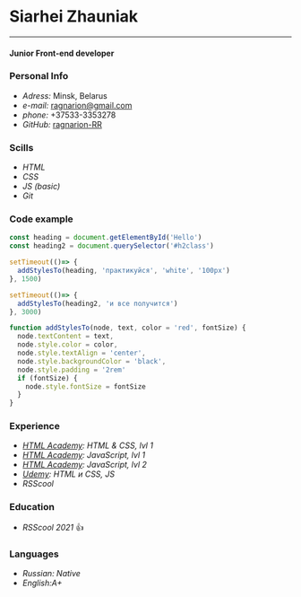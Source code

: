 # Siarhei Zhauniak
---
#### Junior Front-end developer
<!-- Strikethrough -->
### Personal Info
+ *Adress:* Minsk, Belarus 
+ *e-mail:* [ragnarion@gmail.com]()
+ *phone:* +37533-3353278
+ *GitHub:* [ragnarion-RR](https://github.com/ragnarion-RR)

### Scills
+ *HTML*
+ *CSS*
+ *JS (basic)* 
+ *Git*

### Code example
```javascript
const heading = document.getElementById('Hello')
const heading2 = document.querySelector('#h2class')

setTimeout(()=> {    
  addStylesTo(heading, 'практикуйся', 'white', '100px') 
}, 1500)

setTimeout(()=> {      
  addStylesTo(heading2, 'и все получится') 
}, 3000)

function addStylesTo(node, text, color = 'red', fontSize) {    
  node.textContent = text,
  node.style.color = color,
  node.style.textAlign = 'center',
  node.style.backgroundColor = 'black',
  node.style.padding = '2rem'
  if (fontSize) {
    node.style.fontSize = fontSize
  }
}
```
### Experience
-  *[HTML Academy](https://htmlacademy.ru/): HTML & CSS, lvl 1*
-  *[HTML Academy](https://htmlacademy.ru/): JavaScript, lvl 1*
-  *[HTML Academy](https://htmlacademy.ru/): JavaScript, lvl 2*
-  *[Udemy](https://www.udemy.com/): HTML и CSS, JS*
-  *RSScool*

### Education
-  *RSScool 2021* :+1:

### Languages
-  *Russian: Native*
-  *English:A+*

